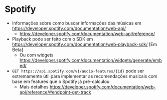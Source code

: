 # Spotify

* Informações sobre como buscar informações das músicas em https://developer.spotify.com/documentation/web-api/
  * https://developer.spotify.com/documentation/web-api/reference/
* Playback pode ser feito com o SDK em https://developer.spotify.com/documentation/web-playback-sdk/ [Em Beta]
  * Ou com widgets https://developer.spotify.com/documentation/widgets/generate/embed/
* `GET https://api.spotify.com/v1/audio-features/{id}` pode ser extremamente útil para implementar as recomendações musicais com base em features que o Spotify já pré-calculou
  * Mais detalhes https://developer.spotify.com/documentation/web-api/reference/#endpoint-get-track